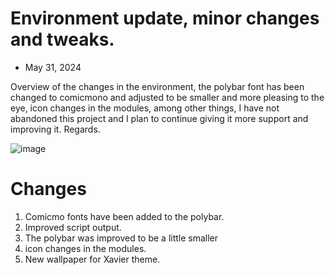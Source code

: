 # Environment update, minor changes and tweaks.

- May 31, 2024

Overview of the changes in the environment, the polybar font has been changed to comicmono and adjusted to be smaller and more pleasing to the eye, icon changes in the modules, among other things, I have not abandoned this project and I plan to continue giving it more support and improving it. Regards.

![image](https://github.com/user-attachments/assets/86b1109b-deb5-4ebf-b252-6efff906b29b)

# Changes
1. Comicmo fonts have been added to the polybar.
2. Improved script output.
3. The polybar was improved to be a little smaller
4. icon changes in the modules.
5. New wallpaper for Xavier theme.
